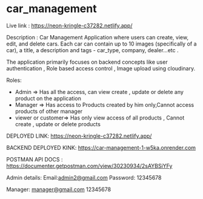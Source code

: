 # car_management

Live link : https://neon-kringle-c37282.netlify.app/

Description : Car Management Application where users can create, view, edit, and delete cars. Each car can
contain up to 10 images (specifically of a car), a title, a description and tags - car_type, company,
dealer...etc .

The application primarily focuses on backend concepts like user authentication , Role based access control , Image upload using cloudinary.

Roles:
* Admin => Has all the access, can view create , update or delete any product on the application
* Manager => Has access to Products created by him only,Cannot access products of other manager
* viewer or customer=> Has only view access of all products , Cannot create , update or delete products

DEPLOYED LINK: https://neon-kringle-c37282.netlify.app/ 

BACKEND DEPLOYED KINK: https://car-management-1-w5ka.onrender.com 

POSTMAN API DOCS : https://documenter.getpostman.com/view/30230934/2sAYBSiYFy 

Admin details: 
Email:admin2@gmail.com 
Password: 12345678 

Manager: 
manager@gmail.com 
12345678
